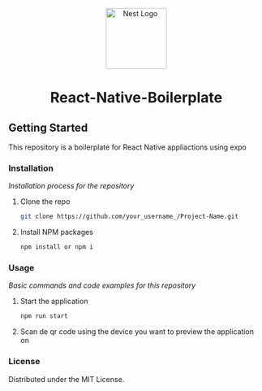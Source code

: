 <p align="center">
  <a href="https://reactnative.dev/" target="blank"><img src="https://upload.wikimedia.org/wikipedia/commons/thumb/a/a7/React-icon.svg/1024px-React-icon.svg.png?20220125121207" width="120" alt="Nest Logo" /></a>
</p>
<h1 align="center">
  React-Native-Boilerplate
</h1>


## Getting Started
This repository is a boilerplate for React Native appliactions using expo

### Installation
_Installation process for the repository_

1. Clone the repo
   ```sh
   git clone https://github.com/your_username_/Project-Name.git
   
2. Install NPM packages
   ```sh
   npm install or npm i
   ```
   
### Usage
_Basic commands and code examples for this repository_

1. Start the application
   ```sh
   npm run start
   ```
2. Scan de qr code using the device you want to preview the application on
 
  
### License
Distributed under the MIT License.
